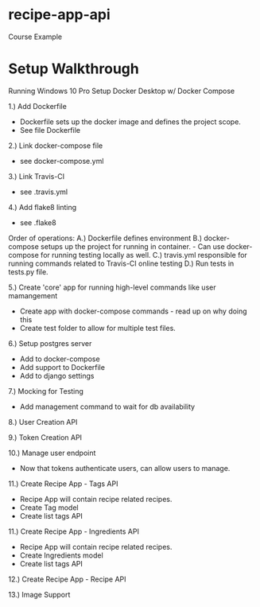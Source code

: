 # recipe-app-api
Course Example

# Setup Walkthrough
Running Windows 10 Pro
Setup Docker Desktop w/ Docker Compose

1.) Add Dockerfile
- Dockerfile sets up the docker image and defines the project scope.
- See file Dockerfile

2.) Link docker-compose file
- see docker-compose.yml

3.) Link Travis-CI
- see .travis.yml

4.) Add flake8 linting
- see .flake8

Order of operations:
A.) Dockerfile defines environment
B.) docker-compose setups up the project for running in container.
    - Can use docker-compose for running testing locally as well.
C.) travis.yml responsible for running commands related to Travis-CI online testing
D.) Run tests in tests.py file.

5.) Create 'core' app for running high-level commands like user mamangement
- Create app with docker-compose commands - read up on why doing this
- Create test folder to allow for multiple test files.

6.) Setup postgres server
- Add to docker-compose
- Add support to Dockerfile
- Add to django settings

7.) Mocking for Testing
- Add management command to wait for db availability

8.) User Creation API

9.) Token Creation API

10.) Manage user endpoint
- Now that tokens authenticate users, can allow users to manage.

11.) Create Recipe App - Tags API
- Recipe App will contain recipe related recipes.
- Create Tag model
- Create list tags API

11.) Create Recipe App - Ingredients API
- Recipe App will contain recipe related recipes.
- Create Ingredients model
- Create list tags API

12.) Create Recipe App - Recipe API

13.) Image Support
